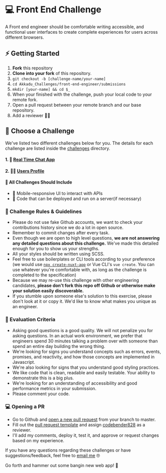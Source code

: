 # 💻 Front End Challenge

A Front end engineer should be comfortable writing accessible, and functional user interfaces to create complete experiences for users across different browsers.

## ⚡️ Getting Started
1. **Fork** this repository
2. **Clone into your fork** of this repository.
3. `git checkout -b [challenge-name/your-name]`
4. `cd Akkadu_Challenges/front-end-engineer/submissions`
5. `mkdir [your-name] && cd $_`
6. When your finished with the challenge, push your local code to your remote fork.
7. Open a pull request between your remote branch and our base repository.
8. Add a reviewer 👍🏽

## 🏓 Choose a Challenge
We've listed two different challenges below for you. The details for each challenge are listed inside the [challenges](./challenges/) directory.

#### 1. 💬 [Real Time Chat App](./challenges/real-time-chat-app.md)
#### 2. 👩🏼 [Users Profile](./challenges/personal-profile-viewer.md)


#### 🐚 All Challenges Should Include
- 📱 Mobile-responsive UI to interact with APIs
- 👾 Code that can be deployed and run on a server(if necessary)

### 🔴 Challenge Rules & Guidelines
- Please do not use fake Github accounts, we want to check your contributions history since we do a lot in open source.
- Remember to commit changes after every task.
- Even though we are open to high level questions, **we are not answering any detailed questions about this challenge.** We've made this detailed enough for you to show us your strengths.
- All your styles should be written using SCSS.
- Feel free to use boilerplates or CLI tools according to your preference (we would use [`npx create-nuxt-app`][create-nuxt-app] or Vue CLI's `vue create`. You can use whatever you're comfortable with, as long as the challenge is completed to the specification)
- Because we may re-use this challenge with other engineering candidates, **please don't fork this repo off Github or otherwise make your solution easily discoverable.**
- If you stumble upon someone else's solution to this exercise, please don't look at it or copy it. We'd like to know what makes you unique as an engineer.

### 👗 Evaluation Criteria
- Asking good questions is a good quality. We will not penalize you for asking questions. In an actual work environment, we prefer that engineers spend 30 minutes talking a problem over with someone than spend an entire day building the wrong thing.
- We're looking for signs you understand concepts such as errors, events, promises, and reactivity, and how those concepts are implemented in Javascript.
- We're also looking for signs that you understand good styling practices.
- We like code that is clean, readable and easily testable. Your ability to demonstrate this is a big plus.
- We're looking for an understanding of accessibility and good performance metrics in your submission.
- Please comment your code.

### 💻 Opening a PR

- Go to Github and [open a new pull request][open-pull-request] from your branch to master.
- Fill out the [pull request template][pull-request-template] and assign [codebender828][codebender828] as a reviewer.
- I'll add my comments, deploy it, test it, and approve or request changes based on my experience.

If you have any questions regarding these challenges or have suggestions/feedback, feel free to [email me](mailto:jonas@akkadu-team.com?subject=Akkadu%20Challenges%20Feedback) 🤓

Go forth and hammer out some bangin new web app! 🔨

[create-nuxt-app]: https://nuxtjs.org/guide/installation/
[open-pull-request]: https://github.com/Akkadu/Akkadu_Challenges/compare
[pull-request-template]: https://github.com/Akkadu/Akkadu_Challenges/blob/master/.github/pull_request_template.md
[codebender828]: https://github.com/codebender828
